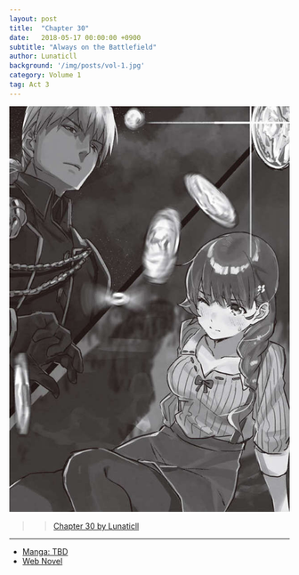 ```yaml
---
layout: post
title:  "Chapter 30"
date:   2018-05-17 00:00:00 +0900
subtitle: "Always on the Battlefield"
author: Lunaticll
background: '/img/posts/vol-1.jpg'
category: Volume 1
tag: Act 3
---
```

![Jeremias and Tina's Duel from Volume 1](/img/posts/ch-30.jpg)

>> [Chapter 30 by Lunaticll](https://lunaticll.blogspot.com/2020/11/shi-ni-modori-ch-30.html)

----

- [Manga: TBD][manga-link]
- [Web Novel][novel-link]

[manga-link]: https://mangadex.org/title/41744/shi-ni-modori-subete-wo-sukuu-tame-ni-saikyou-he-to-itaru
[novel-link]: https://ncode.syosetu.com/n0569es/30/